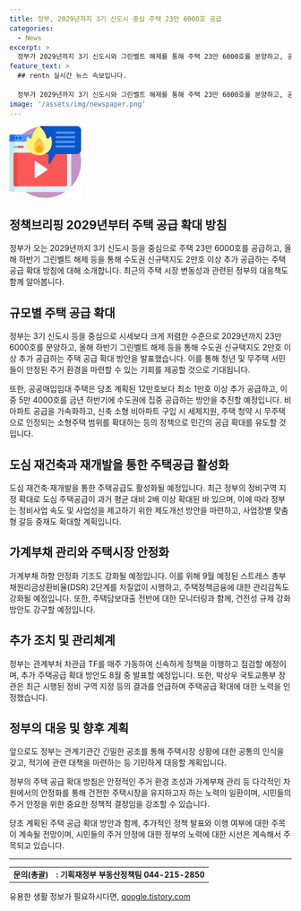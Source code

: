 ```yaml
---
title: 정부, 2029년까지 3기 신도시 중심 주택 23만 6000호 공급
categories:
  - News
excerpt: >
  정부가 2029년까지 3기 신도시와 그린벨트 해제를 통해 주택 23만 6000호를 분양하고, 공공매입임대 주택은 최소 1만호 이상 추가 공급하며, 전세시장 안정화와 가계부채 하향 안정화를 위한 다양한 정책을 발표했다. 주택 시장 안정을 위해 총력을 다할 것을 약속하며, 관련 대책을 마련하는 등 기민하게 대응할 예정이라고 밝혔다. TF를 통해 관계부처가 신속 이행하며 추가 주택공급 확대 방안도 8월 중 발표할 예정이다.
feature_text: >
  ## rentn 실시간 뉴스 속보입니다.

  정부가 2029년까지 3기 신도시와 그린벨트 해제를 통해 주택 23만 6000호를 분양하고, 공공매입임대 주택은 최소 1만호 이상 추가 공급하며, 전세시장 안정화와 가계부채 하향 안정화를 위한 다양한 정책을 발표했다. 주택 시장 안정을 위해 총력을 다할 것을 약속하며, 관련 대책을 마련하는 등 기민하게 대응할 예정이라고 밝혔다. TF를 통해 관계부처가 신속 이행하며 추가 주택공급 확대 방안도 8월 중 발표할 예정이다.
image: '/assets/img/newspaper.png'
---
```


<p><img src="/assets/img/news.png" alt="rentncar 속보" /></p>

<h2 data-ke-size="size26">정책브리핑 2029년부터 주택 공급 확대 방침</h2>

<p data-ke-size="size16">정부가 오는 2029년까지 3기 신도시 등을 중심으로 주택 23만 6000호를 공급하고, 올해 하반기 그린벨트 해제 등을 통해 수도권 신규택지도 2만호 이상 추가 공급하는 주택 공급 확대 방침에 대해 소개합니다. 최근의 주택 시장 변동성과 관련된 정부의 대응책도 함께 알아봅니다.</p>

<h2 data-ke-size="size24">규모별 주택 공급 확대</h2>

<p data-ke-size="size16">정부는 3기 신도시 등을 중심으로 시세보다 크게 저렴한 수준으로 2029년까지 23만 6000호를 분양하고, 올해 하반기 그린벨트 해제 등을 통해 수도권 신규택지도 2만호 이상 추가 공급하는 주택 공급 확대 방안을 발표했습니다. 이를 통해 청년 및 무주택 서민들이 안정된 주거 환경을 마련할 수 있는 기회를 제공할 것으로 기대됩니다.</p>

<p data-ke-size="size16">또한, 공공매입임대 주택은 당초 계획된 12만호보다 최소 1만호 이상 추가 공급하고, 이 중 5만 4000호를 금년 하반기에 수도권에 집중 공급하는 방안을 추진할 예정입니다. 비아파트 공급을 가속화하고, 신축 소형 비아파트 구입 시 세제지원, 주택 청약 시 무주택으로 인정되는 소형주택 범위를 확대하는 등의 정책으로 민간의 공급 확대를 유도할 것입니다.</p>

<h2 data-ke-size="size24">도심 재건축과 재개발을 통한 주택공급 활성화</h2>

<p data-ke-size="size16">도심 재건축·재개발을 통한 주택공급도 활성화될 예정입니다. 최근 정부의 정비구역 지정 확대로 도심 주택공급이 과거 평균 대비 2배 이상 확대된 바 있으며, 이에 따라 정부는 정비사업 속도 및 사업성을 제고하기 위한 제도개선 방안을 마련하고, 사업장별 맞춤형 갈등 중재도 확대할 계획입니다.</p>

<h2 data-ke-size="size24">가계부채 관리와 주택시장 안정화</h2>

<p data-ke-size="size16">가계부채 하향 안정화 기조도 강화될 예정입니다. 이를 위해 9월 예정된 스트레스 총부채원리금상환비율(DSR) 2단계를 차질없이 시행하고, 주택정책금융에 대한 관리감독도 강화될 예정입니다. 또한, 주택담보대출 전반에 대한 모니터링과 함께, 건전성 규제 강화방안도 강구할 예정입니다.</p>

<h2 data-ke-size="size24">추가 조치 및 관리체계</h2>

<p data-ke-size="size16">정부는 관계부처 차관급 TF를 매주 가동하여 신속하게 정책을 이행하고 점검할 예정이며, 추가 주택공급 확대 방안도 8월 중 발표할 예정입니다. 또한, 박상우 국토교통부 장관은 최근 시행된 정비 구역 지정 등의 결과를 언급하며 주택공급 확대에 대한 노력을 인정했습니다.</p>

<h2 data-ke-size="size24">정부의 대응 및 향후 계획</h2>

<p data-ke-size="size16">앞으로도 정부는 관계기관간 긴밀한 공조를 통해 주택시장 상황에 대한 공통의 인식을 갖고, 적기에 관련 대책을 마련하는 등 기민하게 대응할 계획입니다.</p>

<p data-ke-size="size16">정부의 주택 공급 확대 방침은 안정적인 주거 환경 조성과 가계부채 관리 등 다각적인 차원에서의 안정화를 통해 건전한 주택시장을 유지하고자 하는 노력의 일환이며, 시민들의 주거 안정을 위한 중요한 정책적 결정임을 강조할 수 있습니다.</p>

<p data-ke-size="size16">당초 계획된 주택 공급 확대 방안과 함께, 추가적인 정책 발표와 이행 여부에 대한 주목이 계속될 전망이며, 시민들의 주거 안정에 대한 정부의 노력에 대한 시선은 계속해서 주목되고 있습니다.</p>

<hr>

<table style="width: 100%;">
<tbody>
<tr>
<td style="text-align: center; height: 17px;"><b>문의(총괄)</b></td>
<td style="text-align: center; height: 17px;"><b>: 기획재정부 부동산정책팀 044-215-2850</b></td>
</tr>
</tbody>
</table>

<p data-ke-size="size16"></p>
유용한 생활 정보가 필요하시다면, <a href="https://qoogle.tistory.com" rel="dofollow">qoogle.tistory.com</a>


